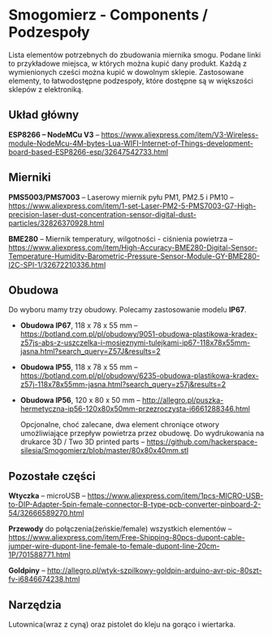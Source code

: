 # Smogomierz - Components / Podzespoły

Lista elementów potrzebnych do zbudowania miernika smogu. Podane linki to przykładowe miejsca, w których można kupić dany produkt. Każdą z wymienionych cześci można kupić w dowolnym sklepie. Zastosowane elementy, to łatwodostępne podzespoły, które dostępne są w większości sklepów z elektroniką. 

## Układ główny

**ESP8266 – NodeMCu V3** – https://www.aliexpress.com/item/V3-Wireless-module-NodeMcu-4M-bytes-Lua-WIFI-Internet-of-Things-development-board-based-ESP8266-esp/32647542733.html

## Mierniki

**PMS5003/PMS7003** – Laserowy miernik pyłu PM1, PM2.5 i PM10 – https://www.aliexpress.com/item/1-set-Laser-PM2-5-PMS7003-G7-High-precision-laser-dust-concentration-sensor-digital-dust-particles/32826370928.html 

**BME280** – Miernik temperatury, wilgotności - ciśnienia powietrza – https://www.aliexpress.com/item/High-Accuracy-BME280-Digital-Sensor-Temperature-Humidity-Barometric-Pressure-Sensor-Module-GY-BME280-I2C-SPI-1/32672210336.html 

## Obudowa

Do wyboru mamy trzy obudowy. Polecamy zastosowanie modelu **IP67**.

+ **Obudowa IP67**, 118 x 78 x 55 mm – https://botland.com.pl/pl/obudowy/9051-obudowa-plastikowa-kradex-z57js-abs-z-uszczelka-i-mosieznymi-tulejkami-ip67-118x78x55mm-jasna.html?search_query=Z57J&results=2

+ **Obudowa IP55**, 118 x 78 x 55 mm – https://botland.com.pl/pl/obudowy/6235-obudowa-plastikowa-kradex-z57j-118x78x55mm-jasna.html?search_query=z57j&results=2

+ **Obudowa IP56**, 120 x 80 x 50 mm – http://allegro.pl/puszka-hermetyczna-ip56-120x80x50mm-przezroczysta-i6661288346.html

	Opcjonalne, choć zalecane, dwa element chroniące otwory umożliwiające przepływ powietrza przez obudowę. Do wydrukowania na drukarce 3D / Two 3D printed parts – https://github.com/hackerspace-silesia/Smogomierz/blob/master/80x80x40mm.stl

## Pozostałe części

**Wtyczka** – microUSB – https://www.aliexpress.com/item/1pcs-MICRO-USB-to-DIP-Adapter-5pin-female-connector-B-type-pcb-converter-pinboard-2-54/32666589270.html 

**Przewody** do połączenia(żeńskie/female) wszystkich elementów – https://www.aliexpress.com/item/Free-Shipping-80pcs-dupont-cable-jumper-wire-dupont-line-female-to-female-dupont-line-20cm-1P/701588771.html 

**Goldpiny** – http://allegro.pl/wtyk-szpilkowy-goldpin-arduino-avr-pic-80szt-fv-i6846674238.html 

## Narzędzia

Lutownica(wraz z cyną) oraz pistolet do kleju na gorąco i wiertarka.